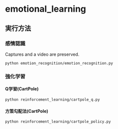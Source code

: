 # emotional_learning 
## 実行方法
### 感情認識
Captures and a video are preserved. 
```
python emotion_recognition/emotion_recognition.py
```
### 強化学習
#### Q学習(CartPole)
```
python reinforcement_learning/cartpole_q.py
```
#### 方策勾配法(CartPole)
```
python reinforcement_learning/cartpole_policy.py
```
